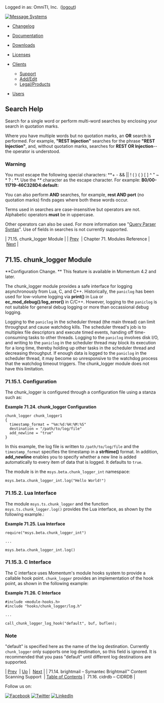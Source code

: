 Logged in as: OmniTI, Inc.  ([logout](https://support.messagesystems.com/logout.php))

[![Message Systems](https://support.messagesystems.com/images/ms-white205.png)](https://support.messagesystems.com/start.php) 

*   [Changelog](https://support.messagesystems.com/start.php?show=changelog)
*   [Documentation](https://support.messagesystems.com/docs/)
*   [Downloads](https://support.messagesystems.com/start.php)

*   [Licenses](https://support.messagesystems.com/license_summary.php)
*   <a href="">Clients</a>
    *   [Support](https://support.messagesystems.com/cs.php)
    *   [Add/Edit](https://support.messagesystems.com/edit_client.php)
    *   [Legal/Products](https://support.messagesystems.com/edit_products.php)
*   [Users](https://support.messagesystems.com/edit_customer.php)

## Search Help

Search for a single word or perform multi-word searches by enclosing your search in quotation marks.

Where you have multiple words but no quotation marks, an **OR** search is performed. For example, **"REST Injection"** searches for the phrase **"REST Injection"**, and, without quotation marks, searches for **REST OR Injection**--the operator is understood.

### Warning

You must escape the following special characters: **+ - && || ! ( ) { } [ ] ^ " ~ * ? : \**. Use the **\** character as the escape character. For example: **B0/00-11719-46C328D4\:default\:**

You can also perform **AND** searches, for example, **rest AND port** (no quotation marks) finds pages where both these words occur.

Terms used in searches are case-insensitive but operators are not. Alphabetic operators **must** be in uppercase.

Other operators can also be used. For more information see "[Query Parser Syntax](https://lucene.apache.org/core/old_versioned_docs/versions/3_0_0/queryparsersyntax.html)". Use of fields in searches is not currently supported.

| 71.15. chunk_logger Module |
| [Prev](modules.brightmail.php)  | Chapter 71. Modules Reference |  [Next](modules.cidrdb.php) |

## 71.15. chunk_logger Module

<a class="indexterm" name="idp20229008"></a>

**Configuration Change. ** This feature is available in Momentum 4.2 and later.

The chunk_logger module provides a safe interface for logging asynchronously from Lua, C, and C++. Historically, the `paniclog` has been used for low-volume logging via **print()** in Lua or **ec_mod_debug()**/**log_error()** in C/C++. However, logging to the `paniclog` is not suitable for general debug logging or more than occassional debug logging.

Logging to the `paniclog` in the scheduler thread (the main thread) can limit throughput and cause watchdog kills. The scheduler thread's job is to multiplex file descriptors and execute timed events, handing off time-consuming tasks to other threads. Logging to the `paniclog` involves disk I/O, and writing to the `paniclog` in the scheduler thread may block its execution for a long time, thereby holding up other tasks in the scheduler thread and decreasing throughput. If enough data is logged to the `paniclog` in the scheduler thread, it may become so unresponsive to the watchdog process that the watchdog timeout triggers. The chunk_logger module does not have this limitation.

### 71.15.1. Configuration

The chunk_logger is configured through a configuration file using a stanza such as:

<a name="example.chunk_logger"></a>

**Example 71.24. chunk_logger Configuration**

```
chunk_logger chunk_logger1
{
  timestamp_format = "%m:%d:%H:%M:%S"
  destination = "/path/to/log/file"
  add_newline = "true"
}
```

In this example, the log file is written to `/path/to/log/file` and the `timestamp_format` specifies the timestamp in a **strftime()** format. In addition, **add_newline** enables you to specify whether a new line is added automatically to every item of data that is logged. It defaults to `true`.

The module is in the `msys.beta.chunk_logger_int` namespace:

`msys.beta.chunk_logger_int.log("Hello World!")`
### 71.15.2. Lua Interface

The module `msys.ts.chunk_logger` and the function `msys.ts.chunk_logger.log()` provides the Lua interface, as shown by the following example.:

<a name="example.chunk_logger.lua_interface"></a>

**Example 71.25. Lua Interface**

```
require("msys.beta.chunk_logger_int")

...

msys.beta.chunk_logger_int.log()
```

### 71.15.3. C Interface

The C interface uses Momentum's module hooks system to provide a callable hook point. `chunk_logger` provides an implementation of the hook point, as shown in the following example:

<a name="example.chunk_logger.c_interface"></a>

**Example 71.26. C Interface**

```
#include <module-hooks.h>
#include "hooks/chunk_logger/log.h"

...

call_chunk_logger_log_hook("default", buf, buflen);
```

### Note

"default" is specified here as the name of the log destination. Currently `chunk_logger` only supports one log destination, so this field is ignored. It is recommended that you pass "default" until different log destinations are supported.

| [Prev](modules.brightmail.php)  | [Up](modules.php) |  [Next](modules.cidrdb.php) |
| 71.14. brightmail – Symantec Brightmail™ Content Scanning Support  | [Table of Contents](index.php) |  71.16. cidrdb – CIDRDB |

Follow us on:

[![Facebook](https://support.messagesystems.com/images/icon-facebook.png)](http://www.facebook.com/messagesystems) [![Twitter](https://support.messagesystems.com/images/icon-twitter.png)](http://twitter.com/#!/MessageSystems) [![LinkedIn](https://support.messagesystems.com/images/icon-linkedin.png)](http://www.linkedin.com/company/message-systems)